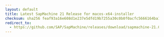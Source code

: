 ```yaml
---
layout: default
title: Latest SapMachine 21 Release for macos-x64-installer
checksum: sha256 feaf93a16e608d1e237e5dfd19b7255a30c0b0f0acfc5666164ba175b143efa5
redirect_to:
  - https://github.com/SAP/SapMachine/releases/download/sapmachine-21.0.8/sapmachine-jre-21.0.8_macos-x64_bin.dmg
---
```

